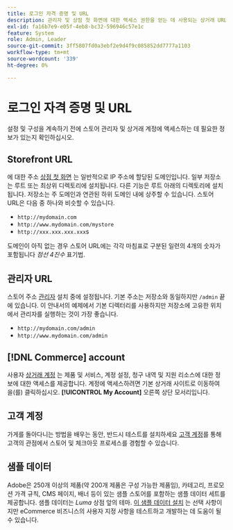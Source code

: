 ```yaml
---
title: 로그인 자격 증명 및 URL
description: 관리자 및 상점 첫 화면에 대한 액세스 권한을 얻는 데 사용되는 상거래 URL 및 계정 자격 증명에 대해 알아봅니다.
exl-id: fa16b7e9-e05f-4eb8-bc32-596946c57e1c
feature: System
role: Admin, Leader
source-git-commit: 3ff5807fd0a3ebf2e9d4f9c085852dd7777a1103
workflow-type: tm+mt
source-wordcount: '339'
ht-degree: 0%

---
```


# 로그인 자격 증명 및 URL

설정 및 구성을 계속하기 전에 스토어 관리자 및 상거래 계정에 액세스하는 데 필요한 정보가 있는지 확인하십시오.

## Storefront URL

에 대한 주소 [상점 첫 화면](storefront.md) 는 일반적으로 IP 주소에 할당된 도메인입니다. 일부 저장소는 루트 또는 최상위 디렉토리에 설치됩니다. 다른 기능은 루트 아래의 디렉토리에 설치됩니다. 저장소는 주 도메인과 연관된 하위 도메인 내에 상주할 수 있습니다. 스토어 URL은 다음 중 하나와 비슷할 수 있습니다.

- `http://mydomain.com`
- `http://www.mydomain.com/mystore`
- `http://xxx.xxx.xxx.xxx`s

도메인이 아직 없는 경우 스토어 URL에는 각각 마침표로 구분된 일련의 4개의 숫자가 포함됩니다 _점선 4진수_ 표기법.

## 관리자 URL

스토어 주소 [관리자](admin.md) 설치 중에 설정됩니다. 기본 주소는 저장소와 동일하지만 `/admin` 끝에 있습니다. 이 안내서의 예제에서 기본 디렉터리를 사용하지만 저장소에 고유한 위치에서 관리자를 실행하는 것이 가장 좋습니다.

- `http://mydomain.com/admin`
- `http://www.mydomain.com/admin`

## [!DNL Commerce] account

사용자 [상거래 계정](commerce-account-create.md) 는 제품 및 서비스, 계정 설정, 청구 내역 및 지원 리소스에 대한 정보에 대한 액세스를 제공합니다. 계정에 액세스하려면 기본 상거래 사이트로 이동하여 을(를) 클릭하십시오. **[!UICONTROL My Account]** 오른쪽 상단 모서리입니다.

## 고객 계정

가게를 돌아다니는 방법을 배우는 동안, 반드시 테스트를 설치하세요 [고객 계정](../customers/account-dashboard.md)를 통해 고객의 관점에서 스토어 및 체크아웃 프로세스를 경험할 수 있습니다.

## 샘플 데이터

Adobe은 250개 이상의 제품(약 200개 제품은 구성 가능한 제품임), 카테고리, 프로모션 가격 규칙, CMS 페이지, 배너 등이 있는 샘플 스토어를 포함하는 샘플 데이터 세트를 제공합니다. 샘플 데이터는 _Luma_ 상점 앞의 테마. [이 샘플 데이터 설치](https://experienceleague.adobe.com/docs/commerce-operations/installation-guide/next-steps/sample-data/overview.html) 는 선택 사항이지만 eCommerce 비즈니스의 사용자 지정 사항을 테스트하고 개발하는 데 도움이 될 수 있습니다.

